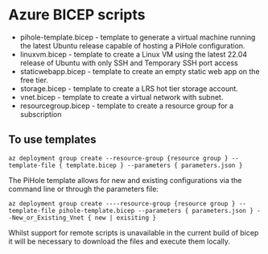 # Azure BICEP scripts

- pihole-template.bicep - template to generate a virtual machine running the latest Ubuntu release capable of hosting a PiHole configuration.
- linuxvm.bicep - template to create a Linux VM using the latest 22.04 release of Ubuntu with only SSH and Temporary SSH port access
- staticwebapp.bicep - template to create an empty static web app on the free tier.
- storage.bicep - template to create a LRS hot tier storage account.
- vnet.bicep - template to create a virtual network with subnet.
- resourcegroup.bicep - template to create a resource group for a subscription

## To use templates
`az deployment group create --resource-group {resource group } --template-file { template.bicep } --parameters { parameters.json }`

The PiHole template allows for new and existing configurations via the command line or through the parameters file:

`az deployment group create ----resource-group {resource group } --template-file pihole-template.bicep --parameters { parameters.json } --New_or_Existing_Vnet { new | exisiting }`


Whilst support for remote scripts is unavailable in the current build of bicep it will be necessary to download the files and execute them locally.
